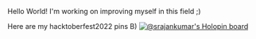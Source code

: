 Hello World!
I'm working on improving myself in this field ;)

Here are my hacktoberfest2022 pins B)
[![@srajankumar's Holopin board](https://holopin.me/srajankumar)](https://holopin.io/@srajankumar)
